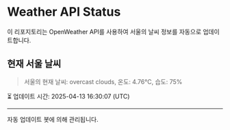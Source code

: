
# Weather API Status

이 리포지토리는 OpenWeather API를 사용하여 서울의 날씨 정보를 자동으로 업데이트합니다.

## 현재 서울 날씨
> 서울의 현재 날씨: overcast clouds, 온도: 4.76°C, 습도: 75%

⏳ 업데이트 시간: 2025-04-13 16:30:07 (UTC)

---
자동 업데이트 봇에 의해 관리됩니다.
